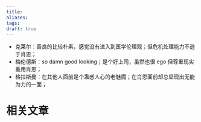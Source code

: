```yaml
---
title: 
aliases: 
tags: 
draft: true
---
```

- 克莱尔：善良的比较朴素，感觉没有进入到医学伦理观；但危机处理能力不逊于肖恩；
- 梅伦德斯：so damn good looking；是个好上司，虽然也很 ego 但尊重现实重用肖恩；
- 格拉斯曼：在其他人面前是个蛊惑人心的老魅魔；在肖恩面前却总显现出无能为力的一面；


# 相关文章

